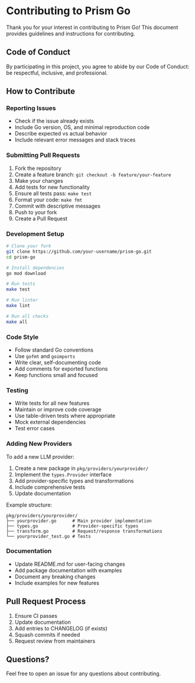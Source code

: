 # Contributing to Prism Go

Thank you for your interest in contributing to Prism Go! This document provides guidelines and instructions for contributing.

## Code of Conduct

By participating in this project, you agree to abide by our Code of Conduct: be respectful, inclusive, and professional.

## How to Contribute

### Reporting Issues

- Check if the issue already exists
- Include Go version, OS, and minimal reproduction code
- Describe expected vs actual behavior
- Include relevant error messages and stack traces

### Submitting Pull Requests

1. Fork the repository
2. Create a feature branch: `git checkout -b feature/your-feature`
3. Make your changes
4. Add tests for new functionality
5. Ensure all tests pass: `make test`
6. Format your code: `make fmt`
7. Commit with descriptive messages
8. Push to your fork
9. Create a Pull Request

### Development Setup

```bash
# Clone your fork
git clone https://github.com/your-username/prism-go.git
cd prism-go

# Install dependencies
go mod download

# Run tests
make test

# Run linter
make lint

# Run all checks
make all
```

### Code Style

- Follow standard Go conventions
- Use `gofmt` and `goimports`
- Write clear, self-documenting code
- Add comments for exported functions
- Keep functions small and focused

### Testing

- Write tests for all new features
- Maintain or improve code coverage
- Use table-driven tests where appropriate
- Mock external dependencies
- Test error cases

### Adding New Providers

To add a new LLM provider:

1. Create a new package in `pkg/providers/yourprovider/`
2. Implement the `types.Provider` interface
3. Add provider-specific types and transformations
4. Include comprehensive tests
5. Update documentation

Example structure:
```
pkg/providers/yourprovider/
├── yourprovider.go      # Main provider implementation
├── types.go             # Provider-specific types
├── transform.go         # Request/response transformations
└── yourprovider_test.go # Tests
```

### Documentation

- Update README.md for user-facing changes
- Add package documentation with examples
- Document any breaking changes
- Include examples for new features

## Pull Request Process

1. Ensure CI passes
2. Update documentation
3. Add entries to CHANGELOG (if exists)
4. Squash commits if needed
5. Request review from maintainers

## Questions?

Feel free to open an issue for any questions about contributing.